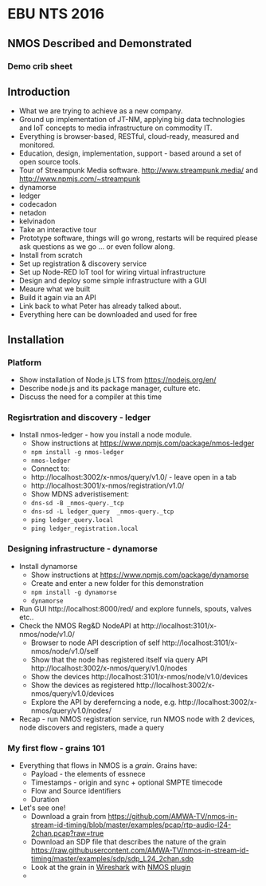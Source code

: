 # EBU NTS 2016
## NMOS Described and Demonstrated
### Demo crib sheet

## Introduction


* What we are trying to achieve as a new company.
 * Ground up implementation of JT-NM, applying big data technologies and IoT concepts to media infrastructure on commodity IT.
 * Everything is browser-based, RESTful, cloud-ready, measured and monitored.
 * Education, design, implementation, support - based around a set of open source tools.
* Tour of Streampunk Media software. http://www.streampunk.media/ and http://www.npmjs.com/~streampunk
 * dynamorse
 * ledger
 * codecadon
 * netadon
 * kelvinadon
* Take an interactive tour
 * Prototype software, things will go wrong, restarts will be required please ask questions as we go ... or even follow along.
 * Install from scratch
 * Set up registration & discovery service
 * Set up Node-RED IoT tool for wiring virtual infrastructure
 * Design and deploy some simple infrastructure with a GUI
 * Meaure what we built
 * Build it again via an API
* Link back to what Peter has already talked about.
* Everything here can be downloaded and used for free

## Installation

### Platform
* Show installation of Node.js LTS from https://nodejs.org/en/
* Describe node.js and its package manager, culture etc.
* Discuss the need for a compiler at this time

### Regisrtration and discovery - ledger

* Install nmos-ledger - how you install a node module.
  * Show instructions at https://www.npmjs.com/package/nmos-ledger
  * `npm install -g nmos-ledger`
  * `nmos-ledger`
  * Connect to:
   * http://localhost:3002/x-nmos/query/v1.0/ - leave open in a tab
   * http://localhost:3001/x-nmos/registration/v1.0/
  * Show MDNS adveristisement:
   * `dns-sd -B _nmos-query._tcp`
   * `dns-sd -L ledger_query  _nmos-query._tcp`
   * `ping ledger_query.local`
   * `ping ledger_registration.local`

### Designing infrastructure - dynamorse

* Install dynamorse
  * Show instructions at https://www.npmjs.com/package/dynamorse
  * Create and enter a new folder for this demonstration
  * `npm install -g dynamorse`
  * `dynamorse`
* Run GUI http://localhost:8000/red/ and explore funnels, spouts, valves etc..
* Check the NMOS Reg&D NodeAPI at http://localhost:3101/x-nmos/node/v1.0/
  * Browser to node API description of self http://localhost:3101/x-nmos/node/v1.0/self
  * Show that the node has registered itself via query API http://localhost:3002/x-nmos/query/v1.0/nodes
  * Show the devices http://localhost:3101/x-nmos/node/v1.0/devices
  * Show the devices as registered http://localhost:3002/x-nmos/query/v1.0/devices
  * Explore the API by dereferncing a node, e.g. http://localhost:3002/x-nmos/query/v1.0/nodes/<uuid-of-a-node>
* Recap - run NMOS registration service, run NMOS node with 2 devices, node discovers and registers, made a query

### My first flow - grains 101

* Everything that flows in NMOS is a _grain_. Grains have:
  * Payload - the elements of essnece
  * Timestamps - origin and sync + optional SMPTE timecode
  * Flow and Source identifiers
  * Duration
* Let's see one!
  * Download a grain from https://github.com/AMWA-TV/nmos-in-stream-id-timing/blob/master/examples/pcap/rtp-audio-l24-2chan.pcap?raw=true
  * Download an SDP file that describes the nature of the grain https://raw.githubusercontent.com/AMWA-TV/nmos-in-stream-id-timing/master/examples/sdp/sdp_L24_2chan.sdp
  * Look at the grain in [Wireshark](https://www.wireshark.org/download.html) with [NMOS plugin](https://github.com/AMWA-TV/nmos-in-stream-id-timing/tree/master/software/wireshark_plugins)
  * 



